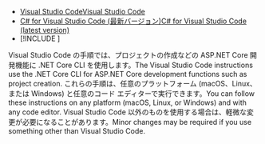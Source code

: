 * [<span data-ttu-id="2c6b7-101">Visual Studio Code</span><span class="sxs-lookup"><span data-stu-id="2c6b7-101">Visual Studio Code</span></span>](https://code.visualstudio.com/download)
* [<span data-ttu-id="2c6b7-102">C# for Visual Studio Code (最新バージョン)</span><span class="sxs-lookup"><span data-stu-id="2c6b7-102">C# for Visual Studio Code (latest version)</span></span>](https://marketplace.visualstudio.com/items?itemName=ms-vscode.csharp)
* [!INCLUDE [](~/includes/3.0-SDK.md)]

<span data-ttu-id="2c6b7-103">Visual Studio Code の手順では、プロジェクトの作成などの ASP.NET Core 開発機能に .NET Core CLI を使用します。</span><span class="sxs-lookup"><span data-stu-id="2c6b7-103">The Visual Studio Code instructions use the .NET Core CLI for ASP.NET Core development functions such as project creation.</span></span> <span data-ttu-id="2c6b7-104">これらの手順は、任意のプラットフォーム (macOS、Linux、または Windows) と任意のコード エディターで実行できます。</span><span class="sxs-lookup"><span data-stu-id="2c6b7-104">You can follow these instructions on any platform (macOS, Linux, or Windows) and with any code editor.</span></span> <span data-ttu-id="2c6b7-105">Visual Studio Code 以外のものを使用する場合は、軽微な変更が必要になることがあります。</span><span class="sxs-lookup"><span data-stu-id="2c6b7-105">Minor changes may be required if you use something other than Visual Studio Code.</span></span>
